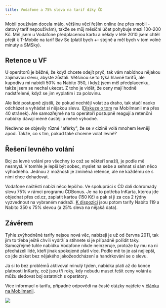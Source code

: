 ```yaml
---
title: Vodafone a 75% sleva na tarif díky ČD
---
```


Mobil používám docela málo, většinu věcí řeším online (ne přes mobil - datový tarif nepoužívám), takže se můj měsíční účet pohybuje mezi 100-200 Kč. Měl jsem u Vodafone předplacenou kartu a někdy v létě 2010 jsem chtěl přejít k T-Mobile na tarif Bav Se (platil bych +- stejně a měl bych v tom volné minuty a SMSky).

Retence u VF
--------------
U operátorů je běžné, že když chcete odejít pryč, tak vám nabídnou nějakou zajímavou slevu, abyste zůstali. Většinou se to týká hlavně tarifů, ale kupodivu mi nabídli 50% na Nabito 350, i když jsem měl předplacenku, takže jsem se nechal ukecat. Z toho je vidět, že ceny mají hodně nadstřelené, když se jim vyplatím i za polovinu.

Ale lidé postupně zjistili, že pokud nechtějí volat za draho, tak stačí naoko odcházet a vyhádat si nějakou slevu. ([Diskuze o tom](http://forum.mobilmania.cz/viewtopic.php?f=1&t=1119189) na Mobilmanii má přes 40 stránek). Ale samozřejmě na to operátoři postupně reagují a retenční nabídky dávají méně častěji a méně výhodné.

Nedávno se objevily různé "aférky", že se v cizině volá mnohem levněji apod. Takže, co s tím, pokud také chceme volat levně?

Řešení levného volání
-----------------------
Boj za levné volání pro všechny (o což se někteří snaží), je podle mě nesmysl. V tomhle je lepší být sobec, myslet na sebe a sehnat si sám něco výhodného. Jednou z možností je zmíněná retence, ale ne každému se s nimi chce dohadovat.

Vodafone naštěstí nabízí něco lepšího. Ve spolupráci s ČD dali dohromady slevu 75% v rámci programu ČDBonus. Je na to potřeba InKarta, kterou jde objednat přes cd.cz, zaplatit kartou (150 Kč) a pak si ji za cca 2 týdny vyzvednout na vybraném nádraží. [K dispozici](http://cdbonus.vodafone.cz/) jsou potom tarify Nabito 119 a Nabito 350 s 75% slevou (a 25% sleva na nějaká data).

Závěrem
----------
Tyhle zvýhodněné tarify nejsou nová věc, nabízejí je už od června 2011, tak jim to třeba ještě chvíli vydrží a stihnete si je případně pořídit taky. Samozřejmě tuhle nabídku Vodafone nikde neinzeruje, protože by mu na ni přecházeli lidé, kteří jinak spokojené platí více. Podle mě to je asi nejlepší, co jde získat bez nějakého jakožeodcházení a handrkování se o slevu.

Já si to bez problémů aktivoval minulý týden, nabídka platí až do konce platnosti InKarty, což jsou tři roky, kdy nebudu muset řešit ceny volání a můžu sledovat boj ostatních s operátory.

Více informací o tarifu, případné odpovědi na časté otázky najdete v [článku na Mobilmanii](http://mobilovinky.blog.mobilmania.cz/2011/06/vodafone-a-cd-75-sleva-na-tarif/).

![](/data/2012/2012-02-28-vodafone-a-75-sleva-na-tarif-diky-cd/nabito350-75pct.png)
